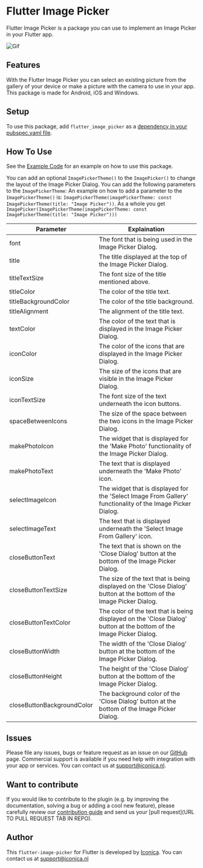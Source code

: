 # Flutter Image Picker

Flutter Image Picker is a package you can use to implement an Image Picker in your Flutter app.

![Gif](example/gif/ImagePickerGif.gif)

## Features

With the Flutter Image Picker you can select an existing picture from the gallery of your device or make a picture with the camera to use in your app. This package is made for Android, iOS and Windows.

## Setup

To use this package, add `flutter_image_picker` as a [dependency in your pubspec.yaml file](https://flutter.dev/docs/development/platform-integration/platform-channels).

## How To Use

See the [Example Code](example/lib/main.dart) for an example on how to use this package.

You can add an optional `ImagePickerTheme()` to the `ImagePicker()` to change the layout of the Image Picker Dialog. You can add the following parameters to the `ImagePickerTheme`:
An example on how to add a parameter to the `ImagePickerTheme()` is: `ImagePickerTheme(imagePickerTheme: const ImagePickerTheme(title: "Image Picker"))`.
As a whole you get `ImagePicker(ImagePickerTheme(imagePickerTheme: const ImagePickerTheme(title: "Image Picker")))`

| Parameter                  | Explaination                                                                                                         |
| -------------------------- | -------------------------------------------------------------------------------------------------------------------- |
| font                       | The font that is being used in the Image Picker Dialog.                                                              |
| title                      | The title displayed at the top of the Image Picker Dialog.                                                           |
| titleTextSize              | The font size of the title mentioned above.                                                                          |
| titleColor                 | The color of the title text.                                                                                         |
| titleBackgroundColor       | The color of the title background.                                                                                   |
| titleAlignment             | The alignment of the title text.                                                                                     |
| textColor                  | The color of the text that is displayed in the Image Picker Dialog.                                                  |
| iconColor                  | The color of the icons that are displayed in the Image Picker Dialog.                                                |
| iconSize                   | The size of the icons that are visible in the Image Picker Dialog.                                                   |
| iconTextSize               | The font size of the text underneath the icon buttons.                                                               |
| spaceBetweenIcons          | The size of the space between the two icons in the Image Picker Dialog.                                              |
| makePhotoIcon              | The widget that is displayed for the 'Make Photo' functionality of the Image Picker Dialog.                          |
| makePhotoText              | The text that is displayed underneath the 'Make Photo' icon.                                                         |
| selectImageIcon            | The widget that is displayed for the 'Select Image From Gallery' functionality of the Image Picker Dialog.           |
| selectImageText            | The text that is displayed underneath the 'Select Image From Gallery' icon.                                          |
| closeButtonText            | The text that is shown on the 'Close Dialog' button at the bottom of the Image Picker Dialog.                        |
| closeButtonTextSize        | The size of the text that is being displayed on the 'Close Dialog' button at the bottom of the Image Picker Dialog.  |
| closeButtonTextColor       | The color of the text that is being displayed on the 'Close Dialog' button at the bottom of the Image Picker Dialog. |
| closeButtonWidth           | The width of the 'Close Dialog' button at the bottom of the Image Picker Dialog.                                     |
| closeButtonHeight          | The height of the 'Close Dialog' button at the bottom of the Image Picker Dialog.                                    |
| closeButtonBackgroundColor | The background color of the 'Close Dialog' button at the bottom of the Image Picker Dialog.                          |

## Issues

Please file any issues, bugs or feature request as an issue on our [GitHub](https://github.com/Iconica-Development/flutter_image_picker/pulls) page. Commercial support is available if you need help with integration with your app or services. You can contact us at [support@iconica.nl](mailto:support@iconica.nl).

## Want to contribute

If you would like to contribute to the plugin (e.g. by improving the documentation, solving a bug or adding a cool new feature), please carefully review our [contribution guide](../CONTRIBUTING.md) and send us your [pull request](URL TO PULL REQUEST TAB IN REPO).

## Author

This `flutter-image-picker` for Flutter is developed by [Iconica](https://iconica.nl). You can contact us at <support@iconica.nl>

